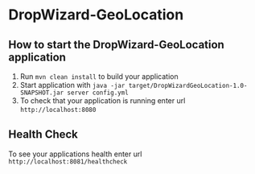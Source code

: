 # DropWizard-GeoLocation

How to start the DropWizard-GeoLocation application
---

1. Run `mvn clean install` to build your application
1. Start application with `java -jar target/DropWizardGeoLocation-1.0-SNAPSHOT.jar server config.yml`
1. To check that your application is running enter url `http://localhost:8080`

Health Check
---

To see your applications health enter url `http://localhost:8081/healthcheck`
